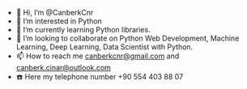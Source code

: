 - 👋 Hi, I’m @CanberkCnr
- 👀 I’m interested in Python
- 🌱 I’m currently learning Python libraries.
- 💞️ I’m looking to collaborate on Python Web Development, Machine Learning, Deep Learning, Data Scientist with Python.
- 📫 How to reach me canberkcnr@gmail.com and canberk.cinar@outlook.com
- :phone: Here my telephone number +90 554 403 88 07
<!---
CanberkCnr/CanberkCnr is a ✨ special ✨ repository because its `README.md` (this file) appears on your GitHub profile.
You can click the Preview link to take a look at your changes.
--->
